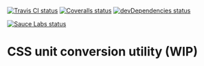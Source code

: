 [![Travis CI status](https://img.shields.io/travis/alexdunphy/units.svg)](https://travis-ci.org/alexdunphy/units)
[![Coveralls status](https://img.shields.io/coveralls/alexdunphy/units.svg)](https://coveralls.io/r/alexdunphy/units)
[![devDependencies status](https://img.shields.io/david/dev/alexdunphy/units.svg)](https://david-dm.org/alexdunphy/units#info=devDependencies)

[![Sauce Labs status](https://saucelabs.com/browser-matrix/units-css.svg)](https://saucelabs.com/u/units-css)

# CSS unit conversion utility (WIP)
